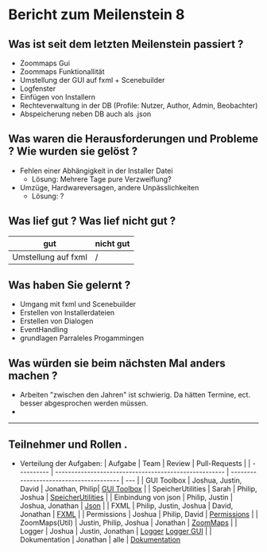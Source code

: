 # Bericht zum Meilenstein 8

## Was ist seit dem letzten Meilenstein passiert ?
- Zoommaps Gui
- Zoommaps Funktionallität
- Umstellung der GUI auf fxml + Scenebuilder
- Logfenster
- Einfügen von Installern
- Rechteverwaltung in der DB (Profile: Nutzer, Author, Admin, Beobachter)
- Abspeicherung neben DB auch als .json

## Was waren die Herausforderungen und Probleme ? Wie wurden sie gelöst ?
- Fehlen einer Abhängigkeit in der Installer Datei
    - Lösung: Mehrere Tage pure Verzweiflung?
- Umzüge, Hardwareversagen, andere Unpässlichkeiten
    - Lösung: ?

## Was lief gut ? Was lief nicht gut ?
| gut                        | nicht gut                                                                               |
| -------------------------- | --------------------------------------------------------------------------------------- |
| Umstellung auf fxml | / |

## Was haben Sie gelernt ?
- Umgang mit fxml und Scenebuilder
- Erstellen von Installerdateien
- Erstellen von Dialogen
- EventHandling
- grundlagen Parraleles Progammingen

## Was würden sie beim nächsten Mal anders machen ?
- Arbeiten "zwischen den Jahren" ist schwierig. Da hätten Termine, ect. besser abgesprochen werden müssen.
- 

---
## Teilnehmer und Rollen .

- Verteilung der Aufgaben:
    | Aufgabe    | Team                                                  | Review                                  | Pull-Requests |
    | ---------- | ----------------------------------------------------- | --------------------------------------- | --- |
    | GUI Toolbox | Joshua, Justin, David | Jonathan, Philip| [GUI Toolbox](https://github.com/weichware10/toolbox/pull/10) |
    | SpeicherUtilities | Sarah | Philip, Joshua | [SpeicherUtilities](https://github.com/weichware10/util/pull/25) |
    | Einbindung von json | Philip, Justin | Joshua, Jonathan | [Json](https://github.com/weichware10/util/pull/23) |
    | FXML | Philip, Justin, Joshua | David, Jonathan | [FXML](https://github.com/weichware10/toolbox/pull/14) |
    | Permissions | Joshua | Philip, David | [Permissions](https://github.com/weichware10/util/pull/26) |
    | ZoomMaps(Util) | Justin, Philip, Joshua | Jonathan | [ZoomMaps](https://github.com/weichware10/util/pull/28) |
    | Logger | Joshua | Justin, Jonathan | [Logger](https://github.com/weichware10/util/pull/30) [Logger GUI](https://github.com/weichware10/toolbox/pull/16) |
    | Dokumentation | Jonathan | alle | [Dokumentation](https://github.com/weichware10/meilensteine/pull/67)